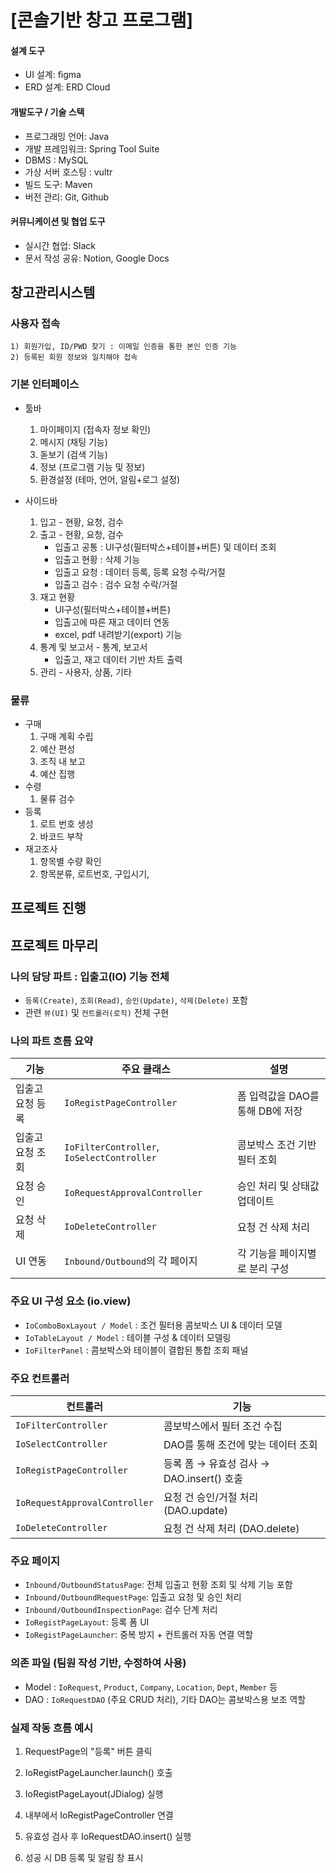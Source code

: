 # [콘솔기반 창고 프로그램]

#### 설계 도구
- UI 설계: figma
- ERD 설계: ERD Cloud 

#### 개발도구 / 기술 스택
- 프로그래밍 언어: Java
- 개발 프레임워크: Spring Tool Suite
- DBMS : MySQL
- 가상 서버 호스팅 : vultr
- 빌드 도구: Maven
- 버전 관리: Git, Github

#### 커뮤니케이션 및 협업 도구
- 실시간 협업: Slack
- 문서 작성 공유: Notion, Google Docs

## 창고관리시스템
### 사용자 접속
    1) 회원가입, ID/PWD 찾기 : 이메일 인증을 통한 본인 인증 기능
    2) 등록된 회원 정보와 일치해야 접속

### 기본 인터페이스
- 툴바
    1) 마이페이지 (접속자 정보 확인)
    2) 메시지 (채팅 기능)
    3) 돋보기 (검색 기능)
    4) 정보 (프로그램 기능 및 정보)
    5) 환경설정 (테마, 언어, 알림+로그 설정)

- 사이드바
    1) 입고 - 현황, 요청, 검수
    2) 출고 - 현황, 요청, 검수
        * 입출고 공통 : UI구성(필터박스+테이블+버튼) 및 데이터 조회
        * 입출고 현황 : 삭제 기능
        * 입출고 요청 : 데이터 등록, 등록 요청 수락/거절
        * 입출고 검수 : 검수 요청 수락/거절
    3) 재고 현황
        * UI구성(필터박스+테이블+버튼) 
        * 입출고에 따른 재고 데이터 연동
        * excel, pdf 내려받기(export) 기능
    4) 통계 및 보고서 - 통계, 보고서
        * 입출고, 재고 데이터 기반 차트 출력
    5) 관리 - 사용자, 상품, 기타

### 물류
- 구매
    1) 구매 계획 수립
    2) 예산 편성
    3) 조직 내 보고
    4) 예산 집행 
- 수령
    1) 물류 검수
- 등록
    1) 로트 번호 생성
    2) 바코드 부착
- 재고조사
    1) 항목별 수량 확인
    2) 항목분류, 로트번호, 구입시기, 

## 프로젝트 진행



## 프로젝트 마무리
### 나의 담당 파트 : 입출고(IO) 기능 전체
- `등록(Create)`, `조회(Read)`, `승인(Update)`, `삭제(Delete)` 포함
- 관련 `뷰(UI)` 및 `컨트롤러(로직)` 전체 구현

### 나의 파트 흐름 요약
| 기능        | 주요 클래스                                     | 설명                    |
| --------- | ------------------------------------------ | --------------------- |
| 입출고 요청 등록 | `IoRegistPageController`                   | 폼 입력값을 DAO를 통해 DB에 저장 |
| 입출고 요청 조회 | `IoFilterController`, `IoSelectController` | 콤보박스 조건 기반 필터 조회      |
| 요청 승인     | `IoRequestApprovalController`              | 승인 처리 및 상태값 업데이트      |
| 요청 삭제     | `IoDeleteController`                       | 요청 건 삭제 처리            |
| UI 연동     | `Inbound/Outbound`의 각 페이지                  | 각 기능을 페이지별로 분리 구성     |


### 주요 UI 구성 요소 (io.view)
- `IoComboBoxLayout / Model` : 조건 필터용 콤보박스 UI & 데이터 모델
- `IoTableLayout / Model` : 테이블 구성 & 데이터 모델링
- `IoFilterPanel` : 콤보박스와 테이블이 결합된 통합 조회 패널

### 주요 컨트롤러
| 컨트롤러                          | 기능                              |
| ----------------------------- | ------------------------------- |
| `IoFilterController`          | 콤보박스에서 필터 조건 수집                 |
| `IoSelectController`          | DAO를 통해 조건에 맞는 데이터 조회           |
| `IoRegistPageController`      | 등록 폼 → 유효성 검사 → DAO.insert() 호출 |
| `IoRequestApprovalController` | 요청 건 승인/거절 처리 (DAO.update)      |
| `IoDeleteController`          | 요청 건 삭제 처리 (DAO.delete)         |


### 주요 페이지
- `Inbound/OutboundStatusPage`: 전체 입출고 현황 조회 및 삭제 기능 포함
- `Inbound/OutboundRequestPage`: 입출고 요청 및 승인 처리
- `Inbound/OutboundInspectionPage`: 검수 단계 처리
- `IoRegistPageLayout`: 등록 폼 UI
- `IoRegistPageLauncher`: 중복 방지 + 컨트롤러 자동 연결 역할

### 의존 파일 (팀원 작성 기반, 수정하여 사용)
- Model : `IoRequest`, `Product`, `Company`, `Location`, `Dept`, `Member` 등
- DAO : `IoRequestDAO` (주요 CRUD 처리), 기타 DAO는 콤보박스용 보조 역할

### 실제 작동 흐름 예시
1) RequestPage의 "등록" 버튼 클릭

2) IoRegistPageLauncher.launch() 호출

3) IoRegistPageLayout(JDialog) 실행

4) 내부에서 IoRegistPageController 연결

5) 유효성 검사 후 IoRequestDAO.insert() 실행

6) 성공 시 DB 등록 및 알림 창 표시